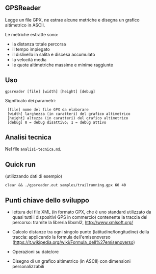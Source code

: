 ## GPSReader

Legge un file GPX, ne estrae alcune metriche e disegna un grafico altimetrico in ASCII.  

Le metriche estratte sono:

- la distanza totale percorsa
- il tempo impiegato
- il dislivello in salita e discesa accumulato
- la velocità media
- le quote altimetriche massime e minime raggiunte


## Uso

`gpsreader [file] [width] [height] [debug]`
 
 Significato dei parametri:  
 
     [file] nome del file GPX da elaborare
     [width] larghezza (in caratteri) del grafico altimetrico
     [height] altezza (in caratteri) del grafico altimetrico
     [debug] 0 = debug disattivo; 1 = debug attivo

## Analisi tecnica 

Nel file `analisi-tecnica.md`.

## Quick run 

(utilizzando dati di esempio)

`clear && ./gpsreader.out samples/trailrunning.gpx 60 40`


## Punti chiave dello sviluppo

- lettura del file XML (in formato GPX, che è uno standard utilizzato da quasi tutti i dispositivi GPS in commercio)
contenente la traccia del percorso: tramite la libreria libxml2, http://www.xmlsoft.org/

- Calcolo distanze tra ogni singolo punto (latitudine/longitudine) della traccia: applicando la formula dell'emisenoverso 
(https://it.wikipedia.org/wiki/Formula_dell%27emisenoverso)

- Operazioni su date/ore

- Disegno di un grafico altimetrico (in ASCII) con dimensioni personalizzabili
